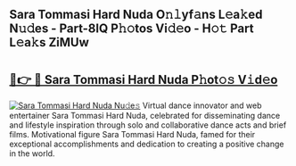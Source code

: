 ## Sara Tommasi Hard Nuda O𝚗𝚕yf𝚊ns L𝚎a𝚔ed N𝚞𝚍es - Part-8lQ P𝚑𝚘tos Vi𝚍𝚎o - H𝚘𝚝 Part L𝚎a𝚔s ZiMUw

# <h2><a href="http://kf75o6s.oniu.top/?m=Sara+Tommasi+Hard+Nuda">🔗👉 🔴 Sara Tommasi Hard Nuda P𝚑ot𝚘𝚜 V𝚒d𝚎o</a></h2>

[![Sara Tommasi Hard Nuda Nu𝚍e𝚜](https://i.imgur.com/0qMVB7G.gif)](http://kf75o6s.oniu.top/?m=Sara+Tommasi+Hard+Nuda)
Virtual dance innovator and web entertainer Sara Tommasi Hard Nuda, celebrated for disseminating dance and lifestyle inspiration through solo and collaborative dance acts and brief films. Motivational figure Sara Tommasi Hard Nuda, famed for their exceptional accomplishments and dedication to creating a positive change in the world.  
